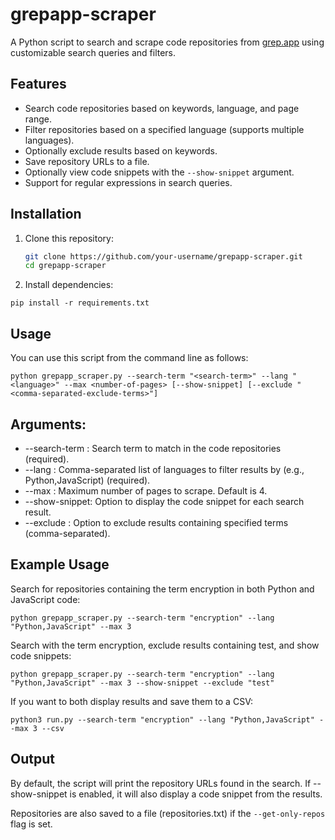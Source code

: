 # grepapp-scraper

A Python script to search and scrape code repositories from [grep.app](https://grep.app/) using customizable search queries and filters.

## Features

- Search code repositories based on keywords, language, and page range.
- Filter repositories based on a specified language (supports multiple languages).
- Optionally exclude results based on keywords.
- Save repository URLs to a file.
- Optionally view code snippets with the `--show-snippet` argument.
- Support for regular expressions in search queries.

## Installation

1. Clone this repository:

   ```bash
   git clone https://github.com/your-username/grepapp-scraper.git
   cd grepapp-scraper

2. Install dependencies:

```
pip install -r requirements.txt
```


## Usage
You can use this script from the command line as follows:

```
python grepapp_scraper.py --search-term "<search-term>" --lang "<language>" --max <number-of-pages> [--show-snippet] [--exclude "<comma-separated-exclude-terms>"]
```

## Arguments:
* --search-term <term>: Search term to match in the code repositories (required).
* --lang <language>: Comma-separated list of languages to filter results by (e.g., Python,JavaScript) (required).
* --max <number>: Maximum number of pages to scrape. Default is 4.
* --show-snippet: Option to display the code snippet for each search result.
* --exclude <terms>: Option to exclude results containing specified terms (comma-separated).


## Example Usage

Search for repositories containing the term encryption in both Python and JavaScript code:

```
python grepapp_scraper.py --search-term "encryption" --lang "Python,JavaScript" --max 3
```


Search with the term encryption, exclude results containing test, and show code snippets:

```
python grepapp_scraper.py --search-term "encryption" --lang "Python,JavaScript" --max 3 --show-snippet --exclude "test"
```

If you want to both display results and save them to a CSV:
```
python3 run.py --search-term "encryption" --lang "Python,JavaScript" --max 3 --csv

```



##  Output

By default, the script will print the repository URLs found in the search. If --show-snippet is enabled, it will also display a code snippet from the results.

Repositories are also saved to a file (repositories.txt) if the `--get-only-repos` flag is set.